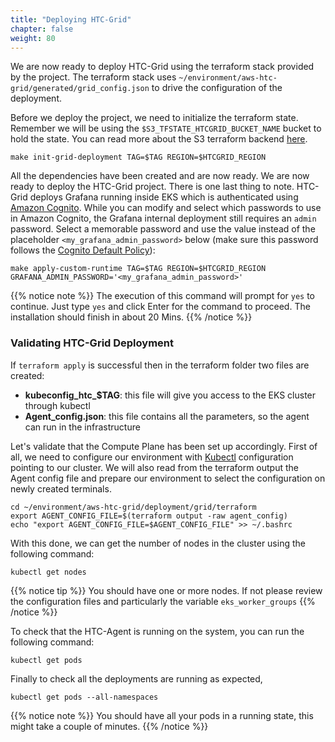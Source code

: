 ```yaml
---
title: "Deploying HTC-Grid"
chapter: false
weight: 80
---
```


We are now ready to deploy HTC-Grid using the terraform stack provided by the project. The terraform stack uses `~/environment/aws-htc-grid/generated/grid_config.json` to drive the configuration of the deployment.

Before we deploy the project, we need to initialize the terraform state. Remember we will be using the `$S3_TFSTATE_HTCGRID_BUCKET_NAME` bucket to hold the state. You can read more about the S3 terraform backend [here](https://www.terraform.io/docs/language/settings/backends/s3.html).

```
make init-grid-deployment TAG=$TAG REGION=$HTCGRID_REGION
```

All the dependencies have been created and are now ready. We are now ready to deploy the HTC-Grid project. There is one last thing to note. HTC-Grid deploys Grafana running inside EKS which is authenticated using [Amazon Cognito](https://aws.amazon.com/cognito/). While you can modify and select which passwords to use in Amazon Cognito, the Grafana internal deployment still requires an `admin` password. Select a memorable password and use the value instead of the placeholder `<my_grafana_admin_password>` below (make sure this password follows the [Cognito Default Policy](https://docs.aws.amazon.com/cognito/latest/developerguide/user-pool-settings-policies.html)):

```
make apply-custom-runtime TAG=$TAG REGION=$HTCGRID_REGION GRAFANA_ADMIN_PASSWORD='<my_grafana_admin_password>'
```

{{% notice note %}}
The execution of this command will prompt for `yes` to continue. Just type `yes` and click Enter for the command to proceed. The installation should finish in about 20 Mins.
{{% /notice %}}


### Validating HTC-Grid Deployment

If `terraform apply` is successful then in the terraform folder two files are created:

* **kubeconfig_htc_$TAG**: this file will give you access to the EKS cluster through kubectl
* **Agent_config.json**: this file contains all the parameters, so the agent can run in the infrastructure

Let's validate that the Compute Plane has been set up accordingly. First of all, we need to configure our environment with [Kubectl](https://kubernetes.io/docs/tasks/tools/) configuration pointing to our cluster. We will also read from the terraform output the Agent config file and prepare our environment to select the configuration on newly created terminals.

  ```
  cd ~/environment/aws-htc-grid/deployment/grid/terraform
  export AGENT_CONFIG_FILE=$(terraform output -raw agent_config)
  echo "export AGENT_CONFIG_FILE=$AGENT_CONFIG_FILE" >> ~/.bashrc
  ```

With this done, we can get the number of nodes in the cluster using the following command:

  ```
  kubectl get nodes
  ```

{{% notice tip %}}
You should have one or more nodes. If not please review the configuration files and particularly the variable `eks_worker_groups`
{{% /notice %}}

To check that the HTC-Agent is running on the system, you can run the following command:

  ```
  kubectl get pods
  ```

Finally to check all the deployments are running as expected, 

  ```
  kubectl get pods --all-namespaces
  ```

{{% notice note %}}
You should have all your pods in a running state, this might take a couple of minutes.
{{% /notice %}}
